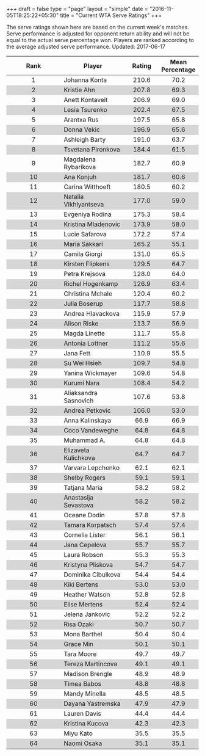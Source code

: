 +++
draft = false
type = "page" 
layout = "simple"
date = "2016-11-05T18:25:22+05:30"
title = "Current WTA Serve Ratings"
+++

The serve ratings shown here are based on the current week's matches. Serve performance is adjusted for opponent return ability and will not be equal to the actual serve percentage won. Players are ranked according to the average adjusted serve performance. Updated: 2017-06-17

<table class='gmisc_table' style='border-collapse: collapse; margin-top: 1em; margin-bottom: 1em;' >
<thead>
<tr>
<th style='border-bottom: 1px solid grey; border-top: 2px solid grey; text-align: center;'>Rank</th>
<th style='border-bottom: 1px solid grey; border-top: 2px solid grey; text-align: center;'>Player</th>
<th style='border-bottom: 1px solid grey; border-top: 2px solid grey; text-align: center;'>Rating</th>
<th style='border-bottom: 1px solid grey; border-top: 2px solid grey; text-align: center;'>Mean Percentage</th>
</tr>
</thead>
<tbody>
<tr>
<td style='width:40%; text-align: center;'>1</td>
<td style='width:40%; text-align: left;'>Johanna Konta</td>
<td style='width:40%; text-align: center;'>210.6</td>
<td style='width:40%; text-align: center;'>70.2</td>
</tr>
<tr style='background-color: #d6d6d6;'>
<td style='width:40%; background-color: #d6d6d6; text-align: center;'>2</td>
<td style='width:40%; background-color: #d6d6d6; text-align: left;'>Kristie Ahn</td>
<td style='width:40%; background-color: #d6d6d6; text-align: center;'>207.8</td>
<td style='width:40%; background-color: #d6d6d6; text-align: center;'>69.3</td>
</tr>
<tr>
<td style='width:40%; text-align: center;'>3</td>
<td style='width:40%; text-align: left;'>Anett Kontaveit</td>
<td style='width:40%; text-align: center;'>206.9</td>
<td style='width:40%; text-align: center;'>69.0</td>
</tr>
<tr style='background-color: #d6d6d6;'>
<td style='width:40%; background-color: #d6d6d6; text-align: center;'>4</td>
<td style='width:40%; background-color: #d6d6d6; text-align: left;'>Lesia Tsurenko</td>
<td style='width:40%; background-color: #d6d6d6; text-align: center;'>202.4</td>
<td style='width:40%; background-color: #d6d6d6; text-align: center;'>67.5</td>
</tr>
<tr>
<td style='width:40%; text-align: center;'>5</td>
<td style='width:40%; text-align: left;'>Arantxa Rus</td>
<td style='width:40%; text-align: center;'>197.5</td>
<td style='width:40%; text-align: center;'>65.8</td>
</tr>
<tr style='background-color: #d6d6d6;'>
<td style='width:40%; background-color: #d6d6d6; text-align: center;'>6</td>
<td style='width:40%; background-color: #d6d6d6; text-align: left;'>Donna Vekic</td>
<td style='width:40%; background-color: #d6d6d6; text-align: center;'>196.9</td>
<td style='width:40%; background-color: #d6d6d6; text-align: center;'>65.6</td>
</tr>
<tr>
<td style='width:40%; text-align: center;'>7</td>
<td style='width:40%; text-align: left;'>Ashleigh Barty</td>
<td style='width:40%; text-align: center;'>191.0</td>
<td style='width:40%; text-align: center;'>63.7</td>
</tr>
<tr style='background-color: #d6d6d6;'>
<td style='width:40%; background-color: #d6d6d6; text-align: center;'>8</td>
<td style='width:40%; background-color: #d6d6d6; text-align: left;'>Tsvetana Pironkova</td>
<td style='width:40%; background-color: #d6d6d6; text-align: center;'>184.4</td>
<td style='width:40%; background-color: #d6d6d6; text-align: center;'>61.5</td>
</tr>
<tr>
<td style='width:40%; text-align: center;'>9</td>
<td style='width:40%; text-align: left;'>Magdalena Rybarikova</td>
<td style='width:40%; text-align: center;'>182.7</td>
<td style='width:40%; text-align: center;'>60.9</td>
</tr>
<tr style='background-color: #d6d6d6;'>
<td style='width:40%; background-color: #d6d6d6; text-align: center;'>10</td>
<td style='width:40%; background-color: #d6d6d6; text-align: left;'>Ana Konjuh</td>
<td style='width:40%; background-color: #d6d6d6; text-align: center;'>181.7</td>
<td style='width:40%; background-color: #d6d6d6; text-align: center;'>60.6</td>
</tr>
<tr>
<td style='width:40%; text-align: center;'>11</td>
<td style='width:40%; text-align: left;'>Carina Witthoeft</td>
<td style='width:40%; text-align: center;'>180.5</td>
<td style='width:40%; text-align: center;'>60.2</td>
</tr>
<tr style='background-color: #d6d6d6;'>
<td style='width:40%; background-color: #d6d6d6; text-align: center;'>12</td>
<td style='width:40%; background-color: #d6d6d6; text-align: left;'>Natalia Vikhlyantseva</td>
<td style='width:40%; background-color: #d6d6d6; text-align: center;'>177.0</td>
<td style='width:40%; background-color: #d6d6d6; text-align: center;'>59.0</td>
</tr>
<tr>
<td style='width:40%; text-align: center;'>13</td>
<td style='width:40%; text-align: left;'>Evgeniya Rodina</td>
<td style='width:40%; text-align: center;'>175.3</td>
<td style='width:40%; text-align: center;'>58.4</td>
</tr>
<tr style='background-color: #d6d6d6;'>
<td style='width:40%; background-color: #d6d6d6; text-align: center;'>14</td>
<td style='width:40%; background-color: #d6d6d6; text-align: left;'>Kristina Mladenovic</td>
<td style='width:40%; background-color: #d6d6d6; text-align: center;'>173.9</td>
<td style='width:40%; background-color: #d6d6d6; text-align: center;'>58.0</td>
</tr>
<tr>
<td style='width:40%; text-align: center;'>15</td>
<td style='width:40%; text-align: left;'>Lucie Safarova</td>
<td style='width:40%; text-align: center;'>172.2</td>
<td style='width:40%; text-align: center;'>57.4</td>
</tr>
<tr style='background-color: #d6d6d6;'>
<td style='width:40%; background-color: #d6d6d6; text-align: center;'>16</td>
<td style='width:40%; background-color: #d6d6d6; text-align: left;'>Maria Sakkari</td>
<td style='width:40%; background-color: #d6d6d6; text-align: center;'>165.2</td>
<td style='width:40%; background-color: #d6d6d6; text-align: center;'>55.1</td>
</tr>
<tr>
<td style='width:40%; text-align: center;'>17</td>
<td style='width:40%; text-align: left;'>Camila Giorgi</td>
<td style='width:40%; text-align: center;'>131.0</td>
<td style='width:40%; text-align: center;'>65.5</td>
</tr>
<tr style='background-color: #d6d6d6;'>
<td style='width:40%; background-color: #d6d6d6; text-align: center;'>18</td>
<td style='width:40%; background-color: #d6d6d6; text-align: left;'>Kirsten Flipkens</td>
<td style='width:40%; background-color: #d6d6d6; text-align: center;'>129.5</td>
<td style='width:40%; background-color: #d6d6d6; text-align: center;'>64.7</td>
</tr>
<tr>
<td style='width:40%; text-align: center;'>19</td>
<td style='width:40%; text-align: left;'>Petra Krejsova</td>
<td style='width:40%; text-align: center;'>128.0</td>
<td style='width:40%; text-align: center;'>64.0</td>
</tr>
<tr style='background-color: #d6d6d6;'>
<td style='width:40%; background-color: #d6d6d6; text-align: center;'>20</td>
<td style='width:40%; background-color: #d6d6d6; text-align: left;'>Richel Hogenkamp</td>
<td style='width:40%; background-color: #d6d6d6; text-align: center;'>126.9</td>
<td style='width:40%; background-color: #d6d6d6; text-align: center;'>63.4</td>
</tr>
<tr>
<td style='width:40%; text-align: center;'>21</td>
<td style='width:40%; text-align: left;'>Christina Mchale</td>
<td style='width:40%; text-align: center;'>120.4</td>
<td style='width:40%; text-align: center;'>60.2</td>
</tr>
<tr style='background-color: #d6d6d6;'>
<td style='width:40%; background-color: #d6d6d6; text-align: center;'>22</td>
<td style='width:40%; background-color: #d6d6d6; text-align: left;'>Julia Boserup</td>
<td style='width:40%; background-color: #d6d6d6; text-align: center;'>117.7</td>
<td style='width:40%; background-color: #d6d6d6; text-align: center;'>58.8</td>
</tr>
<tr>
<td style='width:40%; text-align: center;'>23</td>
<td style='width:40%; text-align: left;'>Andrea Hlavackova</td>
<td style='width:40%; text-align: center;'>115.9</td>
<td style='width:40%; text-align: center;'>57.9</td>
</tr>
<tr style='background-color: #d6d6d6;'>
<td style='width:40%; background-color: #d6d6d6; text-align: center;'>24</td>
<td style='width:40%; background-color: #d6d6d6; text-align: left;'>Alison Riske</td>
<td style='width:40%; background-color: #d6d6d6; text-align: center;'>113.7</td>
<td style='width:40%; background-color: #d6d6d6; text-align: center;'>56.9</td>
</tr>
<tr>
<td style='width:40%; text-align: center;'>25</td>
<td style='width:40%; text-align: left;'>Magda Linette</td>
<td style='width:40%; text-align: center;'>111.7</td>
<td style='width:40%; text-align: center;'>55.8</td>
</tr>
<tr style='background-color: #d6d6d6;'>
<td style='width:40%; background-color: #d6d6d6; text-align: center;'>26</td>
<td style='width:40%; background-color: #d6d6d6; text-align: left;'>Antonia Lottner</td>
<td style='width:40%; background-color: #d6d6d6; text-align: center;'>111.2</td>
<td style='width:40%; background-color: #d6d6d6; text-align: center;'>55.6</td>
</tr>
<tr>
<td style='width:40%; text-align: center;'>27</td>
<td style='width:40%; text-align: left;'>Jana Fett</td>
<td style='width:40%; text-align: center;'>110.9</td>
<td style='width:40%; text-align: center;'>55.5</td>
</tr>
<tr style='background-color: #d6d6d6;'>
<td style='width:40%; background-color: #d6d6d6; text-align: center;'>28</td>
<td style='width:40%; background-color: #d6d6d6; text-align: left;'>Su Wei Hsieh</td>
<td style='width:40%; background-color: #d6d6d6; text-align: center;'>109.7</td>
<td style='width:40%; background-color: #d6d6d6; text-align: center;'>54.8</td>
</tr>
<tr>
<td style='width:40%; text-align: center;'>29</td>
<td style='width:40%; text-align: left;'>Yanina Wickmayer</td>
<td style='width:40%; text-align: center;'>109.6</td>
<td style='width:40%; text-align: center;'>54.8</td>
</tr>
<tr style='background-color: #d6d6d6;'>
<td style='width:40%; background-color: #d6d6d6; text-align: center;'>30</td>
<td style='width:40%; background-color: #d6d6d6; text-align: left;'>Kurumi Nara</td>
<td style='width:40%; background-color: #d6d6d6; text-align: center;'>108.4</td>
<td style='width:40%; background-color: #d6d6d6; text-align: center;'>54.2</td>
</tr>
<tr>
<td style='width:40%; text-align: center;'>31</td>
<td style='width:40%; text-align: left;'>Aliaksandra Sasnovich</td>
<td style='width:40%; text-align: center;'>107.6</td>
<td style='width:40%; text-align: center;'>53.8</td>
</tr>
<tr style='background-color: #d6d6d6;'>
<td style='width:40%; background-color: #d6d6d6; text-align: center;'>32</td>
<td style='width:40%; background-color: #d6d6d6; text-align: left;'>Andrea Petkovic</td>
<td style='width:40%; background-color: #d6d6d6; text-align: center;'>106.0</td>
<td style='width:40%; background-color: #d6d6d6; text-align: center;'>53.0</td>
</tr>
<tr>
<td style='width:40%; text-align: center;'>33</td>
<td style='width:40%; text-align: left;'>Anna Kalinskaya</td>
<td style='width:40%; text-align: center;'>66.9</td>
<td style='width:40%; text-align: center;'>66.9</td>
</tr>
<tr style='background-color: #d6d6d6;'>
<td style='width:40%; background-color: #d6d6d6; text-align: center;'>34</td>
<td style='width:40%; background-color: #d6d6d6; text-align: left;'>Coco Vandeweghe</td>
<td style='width:40%; background-color: #d6d6d6; text-align: center;'>64.8</td>
<td style='width:40%; background-color: #d6d6d6; text-align: center;'>64.8</td>
</tr>
<tr>
<td style='width:40%; text-align: center;'>35</td>
<td style='width:40%; text-align: left;'>Muhammad A.</td>
<td style='width:40%; text-align: center;'>64.8</td>
<td style='width:40%; text-align: center;'>64.8</td>
</tr>
<tr style='background-color: #d6d6d6;'>
<td style='width:40%; background-color: #d6d6d6; text-align: center;'>36</td>
<td style='width:40%; background-color: #d6d6d6; text-align: left;'>Elizaveta Kulichkova</td>
<td style='width:40%; background-color: #d6d6d6; text-align: center;'>64.7</td>
<td style='width:40%; background-color: #d6d6d6; text-align: center;'>64.7</td>
</tr>
<tr>
<td style='width:40%; text-align: center;'>37</td>
<td style='width:40%; text-align: left;'>Varvara Lepchenko</td>
<td style='width:40%; text-align: center;'>62.1</td>
<td style='width:40%; text-align: center;'>62.1</td>
</tr>
<tr style='background-color: #d6d6d6;'>
<td style='width:40%; background-color: #d6d6d6; text-align: center;'>38</td>
<td style='width:40%; background-color: #d6d6d6; text-align: left;'>Shelby Rogers</td>
<td style='width:40%; background-color: #d6d6d6; text-align: center;'>59.1</td>
<td style='width:40%; background-color: #d6d6d6; text-align: center;'>59.1</td>
</tr>
<tr>
<td style='width:40%; text-align: center;'>39</td>
<td style='width:40%; text-align: left;'>Tatjana Maria</td>
<td style='width:40%; text-align: center;'>58.2</td>
<td style='width:40%; text-align: center;'>58.2</td>
</tr>
<tr style='background-color: #d6d6d6;'>
<td style='width:40%; background-color: #d6d6d6; text-align: center;'>40</td>
<td style='width:40%; background-color: #d6d6d6; text-align: left;'>Anastasija Sevastova</td>
<td style='width:40%; background-color: #d6d6d6; text-align: center;'>58.2</td>
<td style='width:40%; background-color: #d6d6d6; text-align: center;'>58.2</td>
</tr>
<tr>
<td style='width:40%; text-align: center;'>41</td>
<td style='width:40%; text-align: left;'>Oceane Dodin</td>
<td style='width:40%; text-align: center;'>57.8</td>
<td style='width:40%; text-align: center;'>57.8</td>
</tr>
<tr style='background-color: #d6d6d6;'>
<td style='width:40%; background-color: #d6d6d6; text-align: center;'>42</td>
<td style='width:40%; background-color: #d6d6d6; text-align: left;'>Tamara Korpatsch</td>
<td style='width:40%; background-color: #d6d6d6; text-align: center;'>57.4</td>
<td style='width:40%; background-color: #d6d6d6; text-align: center;'>57.4</td>
</tr>
<tr>
<td style='width:40%; text-align: center;'>43</td>
<td style='width:40%; text-align: left;'>Cornelia Lister</td>
<td style='width:40%; text-align: center;'>56.1</td>
<td style='width:40%; text-align: center;'>56.1</td>
</tr>
<tr style='background-color: #d6d6d6;'>
<td style='width:40%; background-color: #d6d6d6; text-align: center;'>44</td>
<td style='width:40%; background-color: #d6d6d6; text-align: left;'>Jana Cepelova</td>
<td style='width:40%; background-color: #d6d6d6; text-align: center;'>55.7</td>
<td style='width:40%; background-color: #d6d6d6; text-align: center;'>55.7</td>
</tr>
<tr>
<td style='width:40%; text-align: center;'>45</td>
<td style='width:40%; text-align: left;'>Laura Robson</td>
<td style='width:40%; text-align: center;'>55.3</td>
<td style='width:40%; text-align: center;'>55.3</td>
</tr>
<tr style='background-color: #d6d6d6;'>
<td style='width:40%; background-color: #d6d6d6; text-align: center;'>46</td>
<td style='width:40%; background-color: #d6d6d6; text-align: left;'>Kristyna Pliskova</td>
<td style='width:40%; background-color: #d6d6d6; text-align: center;'>54.7</td>
<td style='width:40%; background-color: #d6d6d6; text-align: center;'>54.7</td>
</tr>
<tr>
<td style='width:40%; text-align: center;'>47</td>
<td style='width:40%; text-align: left;'>Dominika Cibulkova</td>
<td style='width:40%; text-align: center;'>54.4</td>
<td style='width:40%; text-align: center;'>54.4</td>
</tr>
<tr style='background-color: #d6d6d6;'>
<td style='width:40%; background-color: #d6d6d6; text-align: center;'>48</td>
<td style='width:40%; background-color: #d6d6d6; text-align: left;'>Kiki Bertens</td>
<td style='width:40%; background-color: #d6d6d6; text-align: center;'>53.0</td>
<td style='width:40%; background-color: #d6d6d6; text-align: center;'>53.0</td>
</tr>
<tr>
<td style='width:40%; text-align: center;'>49</td>
<td style='width:40%; text-align: left;'>Heather Watson</td>
<td style='width:40%; text-align: center;'>52.8</td>
<td style='width:40%; text-align: center;'>52.8</td>
</tr>
<tr style='background-color: #d6d6d6;'>
<td style='width:40%; background-color: #d6d6d6; text-align: center;'>50</td>
<td style='width:40%; background-color: #d6d6d6; text-align: left;'>Elise Mertens</td>
<td style='width:40%; background-color: #d6d6d6; text-align: center;'>52.4</td>
<td style='width:40%; background-color: #d6d6d6; text-align: center;'>52.4</td>
</tr>
<tr>
<td style='width:40%; text-align: center;'>51</td>
<td style='width:40%; text-align: left;'>Jelena Jankovic</td>
<td style='width:40%; text-align: center;'>52.2</td>
<td style='width:40%; text-align: center;'>52.2</td>
</tr>
<tr style='background-color: #d6d6d6;'>
<td style='width:40%; background-color: #d6d6d6; text-align: center;'>52</td>
<td style='width:40%; background-color: #d6d6d6; text-align: left;'>Risa Ozaki</td>
<td style='width:40%; background-color: #d6d6d6; text-align: center;'>50.7</td>
<td style='width:40%; background-color: #d6d6d6; text-align: center;'>50.7</td>
</tr>
<tr>
<td style='width:40%; text-align: center;'>53</td>
<td style='width:40%; text-align: left;'>Mona Barthel</td>
<td style='width:40%; text-align: center;'>50.4</td>
<td style='width:40%; text-align: center;'>50.4</td>
</tr>
<tr style='background-color: #d6d6d6;'>
<td style='width:40%; background-color: #d6d6d6; text-align: center;'>54</td>
<td style='width:40%; background-color: #d6d6d6; text-align: left;'>Grace Min</td>
<td style='width:40%; background-color: #d6d6d6; text-align: center;'>50.1</td>
<td style='width:40%; background-color: #d6d6d6; text-align: center;'>50.1</td>
</tr>
<tr>
<td style='width:40%; text-align: center;'>55</td>
<td style='width:40%; text-align: left;'>Tara Moore</td>
<td style='width:40%; text-align: center;'>49.7</td>
<td style='width:40%; text-align: center;'>49.7</td>
</tr>
<tr style='background-color: #d6d6d6;'>
<td style='width:40%; background-color: #d6d6d6; text-align: center;'>56</td>
<td style='width:40%; background-color: #d6d6d6; text-align: left;'>Tereza Martincova</td>
<td style='width:40%; background-color: #d6d6d6; text-align: center;'>49.1</td>
<td style='width:40%; background-color: #d6d6d6; text-align: center;'>49.1</td>
</tr>
<tr>
<td style='width:40%; text-align: center;'>57</td>
<td style='width:40%; text-align: left;'>Madison Brengle</td>
<td style='width:40%; text-align: center;'>48.9</td>
<td style='width:40%; text-align: center;'>48.9</td>
</tr>
<tr style='background-color: #d6d6d6;'>
<td style='width:40%; background-color: #d6d6d6; text-align: center;'>58</td>
<td style='width:40%; background-color: #d6d6d6; text-align: left;'>Timea Babos</td>
<td style='width:40%; background-color: #d6d6d6; text-align: center;'>48.8</td>
<td style='width:40%; background-color: #d6d6d6; text-align: center;'>48.8</td>
</tr>
<tr>
<td style='width:40%; text-align: center;'>59</td>
<td style='width:40%; text-align: left;'>Mandy Minella</td>
<td style='width:40%; text-align: center;'>48.5</td>
<td style='width:40%; text-align: center;'>48.5</td>
</tr>
<tr style='background-color: #d6d6d6;'>
<td style='width:40%; background-color: #d6d6d6; text-align: center;'>60</td>
<td style='width:40%; background-color: #d6d6d6; text-align: left;'>Dayana Yastremska</td>
<td style='width:40%; background-color: #d6d6d6; text-align: center;'>47.9</td>
<td style='width:40%; background-color: #d6d6d6; text-align: center;'>47.9</td>
</tr>
<tr>
<td style='width:40%; text-align: center;'>61</td>
<td style='width:40%; text-align: left;'>Lauren Davis</td>
<td style='width:40%; text-align: center;'>44.4</td>
<td style='width:40%; text-align: center;'>44.4</td>
</tr>
<tr style='background-color: #d6d6d6;'>
<td style='width:40%; background-color: #d6d6d6; text-align: center;'>62</td>
<td style='width:40%; background-color: #d6d6d6; text-align: left;'>Kristina Kucova</td>
<td style='width:40%; background-color: #d6d6d6; text-align: center;'>42.3</td>
<td style='width:40%; background-color: #d6d6d6; text-align: center;'>42.3</td>
</tr>
<tr>
<td style='width:40%; text-align: center;'>63</td>
<td style='width:40%; text-align: left;'>Miyu Kato</td>
<td style='width:40%; text-align: center;'>35.5</td>
<td style='width:40%; text-align: center;'>35.5</td>
</tr>
<tr style='background-color: #d6d6d6;'>
<td style='width:40%; background-color: #d6d6d6; border-bottom: 2px solid grey; text-align: center;'>64</td>
<td style='width:40%; background-color: #d6d6d6; border-bottom: 2px solid grey; text-align: left;'>Naomi Osaka</td>
<td style='width:40%; background-color: #d6d6d6; border-bottom: 2px solid grey; text-align: center;'>35.1</td>
<td style='width:40%; background-color: #d6d6d6; border-bottom: 2px solid grey; text-align: center;'>35.1</td>
</tr>
</tbody>
</table>
